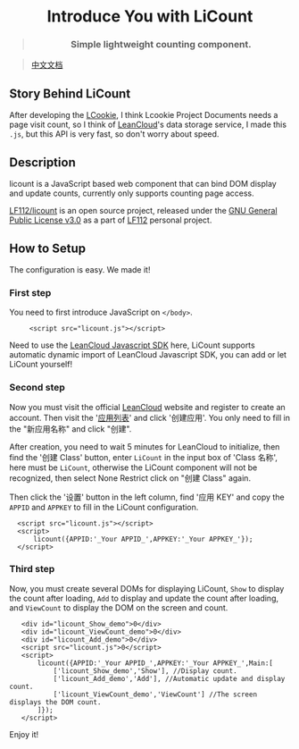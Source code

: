 <h1 align="center">Introduce You with LiCount</h1>

><h3 align="center">Simple lightweight counting component.</h3>

>[中文文档](https://github.com/LF112/licount/blob/master/README_CN.md)

## Story Behind LiCount
After developing the [LCookie](https://github.com/lf112/lcookie), I think Lcookie Project Documents needs a page visit count, so I think of [LeanCloud](https://leancloud.cn/)'s data storage service, I made this `.js`, but this API is very fast, so don't worry about speed.

## Description
licount is a JavaScript based web component that can bind DOM display and update counts, currently only supports counting page access.

 [LF112/licount](https://github.com/lf112/licount) is an open source project, released under the [GNU General Public License v3.0](https://github.com/LF112/licount/blob/master/LICENSE) as a part of [LF112](https://www.lf112.net) personal project.
 
 ## How to Setup
 The configuration is easy. We made it!
 
 ### First step
 You need to first introduce JavaScript on `</body>`.
 ```
      <script src="licount.js"></script>
 ```
 
 Need to use the [LeanCloud Javascript SDK](https://cdn1.lncld.net/static/js/av-core-mini-0.6.1.js) here, LiCount supports automatic dynamic import of LeanCloud Javascript SDK, you can add or let LiCount yourself!
 
 ### Second step
 Now you must visit the official [LeanCloud](https://leancloud.cn/) website and register to create an account. Then visit the '[应用列表](https://leancloud.cn/dashboard/applist.html#/apps)' and click '创建应用'. You only need to fill in the "新应用名称" and click "创建".
 
 After creation, you need to wait 5 minutes for LeanCloud to initialize, then find the '创建 Class' button, enter `LiCount` in the input box of 'Class 名称', here must be `LiCount`, otherwise the LiCount component will not be recognized, then select None Restrict click on "创建 Class" again.
 
 Then click the '设置' button in the left column, find '应用 KEY' and copy the `APPID` and `APPKEY` to fill in the LiCount configuration.
  ```
    <script src="licount.js"></script>
    <script>
        licount({APPID:'_Your APPID_',APPKEY:'_Your APPKEY_'});
    </script>
  ```
 
 
 ### Third step
 Now, you must create several DOMs for displaying LiCount, `Show` to display the count after loading, `Add` to display and update the count after loading, and `ViewCount` to display the DOM on the screen and count.
 ```
    <div id="licount_Show_demo">0</div>
    <div id="licount_ViewCount_demo">0</div>
    <div id="licount_Add_demo">0</div>
    <script src="licount.js">0</script>
    <script>
        licount({APPID:'_Your APPID_',APPKEY:'_Your APPKEY_',Main:[
            ['licount_Show_demo','Show'], //Display count.
            ['licount_Add_demo','Add'], //Automatic update and display count.
            ['licount_ViewCount_demo','ViewCount'] //The screen displays the DOM count.
        ]});
    </script>
 ```
 
 Enjoy it!